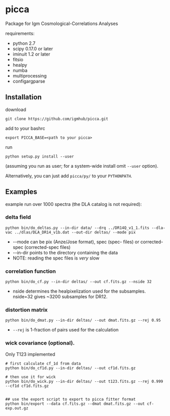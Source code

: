 
# picca

Package for Igm Cosmological-Correlations Analyses


requirements:
* python 2.7
* scipy 0.17.0 or later
* iminuit 1.2 or later
* fitsio
* healpy
* numba
* multiprocessing
* configargparse

## Installation

download
```
git clone https://github.com/igmhub/picca.git
```

add to your bashrc
```
export PICCA_BASE=<path to your picca>
```

run
```
python setup.py install --user
```
(assuming you run as user; for a system-wide install omit `--user` option).

Alternatively, you can just add `picca/py/` to your `PYTHONPATH`.

## Examples

example run over 1000 spectra (the DLA catalog is not required):

### delta field

```
python bin/do_deltas.py --in-dir data/ --drq ../DR14Q_v1_1.fits --dla-vac ../dlas/DLA_DR14_v1b.dat --out-dir deltas/ --mode pix
```

* --mode can be pix (Anze/Jose format), spec (spec- files) or corrected-spec (corrected-spec files)
* --in-dir points to the directory containing the data
* NOTE: reading the spec files is *very* slow

### correlation function

```
python bin/do_cf.py --in-dir deltas/ --out cf.fits.gz --nside 32
```
* nside determines the healpixelization used for the subsamples. nside=32 gives ~3200 subsamples for DR12.

### distortion matrix

```
python bin/do_dmat.py --in-dir deltas/ --out dmat.fits.gz --rej 0.95
```

* `--rej` is 1-fraction of pairs used for the calculation

### wick covariance (optional). 

Only T123 implemented 

```
# first calculate cf_1d from data
python bin/do_cf1d.py --in-dir deltas/ --out cf1d.fits.gz 

# then use it for wick
python bin/do_wick.py --in-dir deltas/ --out t123.fits.gz --rej 0.999 --cf1d cf1d.fits.gz


## use the export script to export to picca fitter format
python bin/export --data cf.fits.gz --dmat dmat.fits.gz --out cf-exp.out.gz
```
